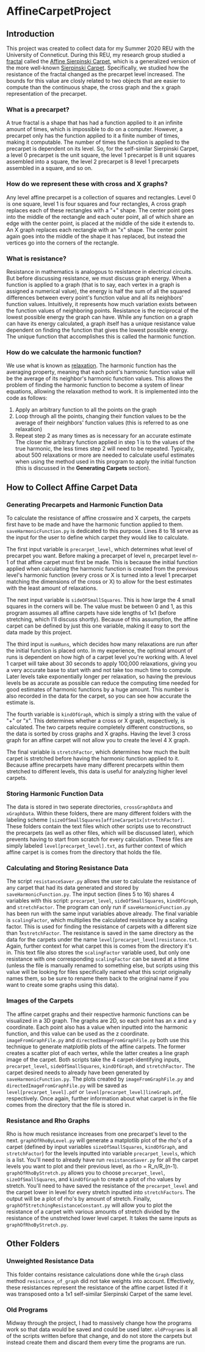 # AffineCarpetProject
## Introduction
This project was created to collect data for my Summer 2020 REU with the University of Conneticut. During this REU, my research group studied a [fractal](https://en.wikipedia.org/wiki/Fractal) called the [Affine Sierpinski Carpet](https://demonstrations.wolfram.com/SelfAffineVariantsOfTheSierpinskiCarpet/), which is a generalized version of the more well-known [Sierpinski Carpet](https://en.wikipedia.org/wiki/Sierpinski_carpet). Specifically, we studied how the resistance of the fractal changed as the precarpet level increased. The bounds for this value are closly related to two objects that are easier to compute than the continuous shape, the cross graph and the x graph representation of the precarpet.
### What is a precarpet?
A true fractal is a shape that has had a function applied to it an infinite amount of times, which is impossible to do on a computer. However, a precarpet only has the function applied to it a finite number of times, making it computable. The number of times the function is applied to the precarpet is dependent on its level. So, for the self-similar Sierpinski Carpet, a level 0 precarpet is the unit square, the level 1 precarpet is 8 unit squares assembled into a square, the level 2 precarpet is 8 level 1 precarpets assembled in a square, and so on.
### How do we represent these with cross and X graphs?
Any level affine precarpet is a collection of squares and rectangles. Level 0 is one square, level 1 is four squares and four rectangles, A cross graph replaces each of these rectangles with a "+" shape. The center point goes into the middle of the rectangle and each outer point, all of which share an edge with the center point, is placed at the middle of the side it extends to. An X graph replaces each rectangle with an "x" shape. The center point again goes into the middle of the shape it has replaced, but instead the vertices go into the corners of the rectangle.
### What is resistance?
Resistance in mathematics is analogous to resistance in electrical circuits. But before discussing resistance, we must discuss graph energy. When a function is applied to a graph (that is to say, each vertex in a graph is assigned a numerical value), the energy is half the sum of all the squared differences between every point's function value and all its neighbors' function values. Intuitively, it represents how much variation exists between the function values of neighboring points. Resistance is the reciprocal of the lowest possible energy the graph can have. While any function on a graph can have its energy calculated, a graph itself has a unique resistance value dependent on finding the function that gives the lowest possible energy. The unique function that accomplishes this is called the harmonic function.
### How do we calculate the harmonic function?
We use what is known as [relaxation](https://en.wikipedia.org/wiki/Relaxation_(iterative_method)). The harmonic function has the averaging property, meaning that each point's harmonic function value will be the average of its neighbor's harmonic function values. This allows the problem of finding the harmonic function to become a system of linear equations, allowing the relaxation method to work. It is implemented into the code as follows:
1) Apply an arbitrary function to all the points on the graph
2) Loop through all the points, changing their function values to be the average of their neighbors' function values (this is referred to as one relaxation)
3) Repeat step 2 as many times as is necessary for an accurate estimate
The closer the arbitrary function applied in step 1 is to the values of the true harmonic, the less times step 2 will need to be repeated. Typically, about 500 relaxations or more are needed to calculate useful estimates when using the method used in this program to apply the initial function (this is discussed in the __Generating Carpets__ section).
## How to Collect Affine Carpet Data
### Generating Precarpets and Harmonic Function Data
To calculate the resistance of affine crosswire and X carpets, the carpets first have to be made and have the harmonic function applied to them. ``saveHarmonicFunction.py`` is dedicated to this purpose. Lines 8 to 18 serve as the input for the user to define which carpet they would like to calculate. 

The first input variable is ``precarpet_level``, which determines what level of precarpet you want. Before making a precarpet of level n, precarpet level n-1 of that affine carpet must first be made. This is because the initial function applied when calculating the harmonic function is created from the previous level's harmonic function (every cross or X is turned into a level 1 precarpet matching the dimensions of the cross or X) to allow for the best estimates with the least amount of relaxations.

The next input variable is ``sideOFSmallSquares``. This is how large the 4 small squares in the corners will be. The value must be between 0 and 1, as this program assumes all affine carpets have side lengths of 1x1 (before stretching, which I'll discuss shortly). Because of this assumption, the affine carpet can be defined by just this one variable, making it easy to sort the data made by this project.

The third input is ``numRuns``, which decides how many relaxations are run after the initial function is placed onto. In my experience, the optimal amount of runs is dependent on how high of a carpet level you're working with. A level 1 carpet will take about 30 seconds to apply 100,000 relaxations, giving you a very accurate base to start with and not take too much time to compute. Later levels take exponentially longer per relaxation, so having the previous levels be as accurate as possible can reduce the computing time needed for good estimates of harmonic functions by a huge amount. This number is also recorded in the data for the carpet, so you can see how accurate the estimate is.

The fourth variable is ``kindOfGraph``, which is simply a string with the value of "+" or "x". This determines whether a cross or X graph, respectively, is calculated. The two carpets require completely different constructions, so the data is sorted by cross graphs and X graphs. Having the level 3 cross graph for an affine carpet will not allow you to create the level 4 X graph.

The final variable is ``stretchFactor``, which determines how much the built carpet is stretched before having the harmonic function applied to it. Because affine precarpets have many different precarpets within them stretched to different levels, this data is useful for analyzing higher level carpets.
### Storing Harmonic Function Data
The data is stored in two seperate directories, ``crossGraphData`` and ``xGraphData``. Within these folders, there are many different folders with the labeling scheme ``[sizeOfSmallSquares]affineCarpet1x[stretchFactor]``. These folders contain the text files which other scripts use to reconstruct the precarpets (as well as other files, which will be discussed later), which prevents having to start from scratch for every calculation. These files are simply labeled ``level[precarpet_level].txt``, as further context of which affine carpet is is comes from the directory that holds the file.
### Calculating and Storing Resistance Data
The script ``resistanceSaver.py`` allows the user to calculate the resistance of any carpet that had its data generated and stored by ``saveHarmonicFunction.py``. The input section (lines 5 to 16) shares 4 variables with this script: ``precarpet_level``, ``sideOfSmallSquares``, ``kindOfGraph``, and ``stretchFactor``. The program can only run if ``saveHarmonicFunction.py`` has been run with the same input variables above already. The final variable is ``scalingFactor``, which multiplies the calculated resistance by a scaling factor. This is used for finding the resistance of carpets with a different size than 1x``stretchFactor``. The resistance is saved in the same directory as the data for the carpets under the name ``level[precarpet_level]resistance.txt``. Again, further context for what carpet this is comes from the directory it's in. This text file also stores the ``scalingFactor`` variable used, but only one resistance with one corresponding ``scalingFactor`` can be saved at a time (unless the file is manually renamed to something else, but scripts using this value will be looking for files specifically named what this script originally names them, so be sure to rename them back to the original name if you want to create some graphs using this data). 
### Images of the Carpets
The affine carpet graphs and their respective harmonic functions can be visualized in a 3D graph. The graphs are 2D, so each point has an x and a y coordinate. Each point also has a value when inputted into the harmonic function, and this value can be used as the z coordinate. ``imageFromGraphFile.py`` and ``directedImageFromGraphFile.py`` both use this technique to generate matplotlib plots of the affine carpets. The former creates a scatter plot of each vertex, while the latter creates a line graph image of the carpet. Both scripts take the 4 carpet-identifying inputs, ``precarpet_level``, ``sideOfSmallSquares``, ``kindOfGraph``, and ``stretchFactor``. The carpet desired needs to already have been generated by ``saveHarmonicFunction.py``. The plots created by ``imageFromGraphFile.py`` and ``directedImageFromGraphFile.py`` will be saved as ``level[precarpet_level].pdf`` or ``level[precarpet_level]lineGraph.pdf``, respectively. Once again, further information about what carpet is in the file comes from the directory that the file is stored in.
### Resistance and Rho Graphs
Rho is how much resistance increases from one precarpet's level to the next. ``graphOfRhoByLevel.py`` will generate a matplotlib plot of the rho's of a carpet (defined by input variables ``sizeOfSmallSquares``, ``kindOfGraph``, and ``stretchFactor``) for the levels inputted into variable ``precarpet_levels``, which is a list. You'll need to already have run ``resistanceSaver.py`` for all the carpet levels you want to plot and their previous level, as rho = R_n/R_(n-1). ``graphOfRhoByStretch.py`` allows you to choose ``precarpet_level``, ``sizeOfSmallSquares``, and ``kindOfGraph`` to create a plot of rho values by stretch. You'll need to have saved the resistance of the ``precarpet_level`` and the carpet lower in level for every stretch inputted into ``stretchFactors``. The output will be a plot of rho's by amount of stretch. Finally, ``graphOfStretchingResistanceConstant.py`` will allow you to plot the resistance of a carpet with various amounts of stretch divided by the resistance of the unstretched lower level carpet. It takes the same inputs as ``graphOfRhoByStretch.py``.
## Other Folders
### Unweighted Resistance Data
This folder contains resistance calculations done while the ``Graph`` class method ``resistance_of_graph`` did not take weights into account. Effectively, these resistances represent the resistance of the affine carpet listed if it was transposed onto a 1x1 self-similar Sierpinski Carpet of the same level.
### Old Programs
Midway through the project, I had to massively change how the programs work so that data would be saved and could be used later. ``oldPrograms`` is all of the scripts written before that change, and do not store the carpets but instead create them and discard them every time the programs are run.
